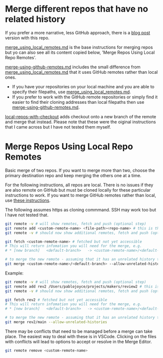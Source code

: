 # Merge different repos that have no related history

If you prefer a more narrative, less GitHub approach, there is a [blog post](https://medium.com/p/68280a7bcee5 "Blog post version of this GitHub repository... kind of") version with this repo.

[merge_using_local_remotes.md](https://github.com/pablisch/merge-repositories/blob/main/merge_using_local_remotes.md) is the base instructions for merging repos but yo can also see all its content copied below, 'Merge Repos Using Local Repo Remotes'.

[merge-using-github-remotes.md](https://github.com/pablisch/merge-repositories/blob/main/merge-using-github-remotes.md) includes the small difference from [merge_using_local_remotes.md](https://github.com/pablisch/merge-repositories/blob/main/merge_using_local_remotes.md) that it uses GitHub remotes rather than local ones.

- If you have your repositories on your local machine and you are able to specify their filepaths, use [merge_using_local_remotes.md](https://github.com/pablisch/merge-repositories/blob/main/merge_using_local_remotes.md).
- If you prefer to work with the GitHub remote repositories or simply find it easier to find their cloning addresses than local filepaths then use [merge-using-github-remotes.md](https://github.com/pablisch/merge-repositories/blob/main/merge-using-github-remotes.md).

[local-repos-with-checkout](https://github.com/pablisch/merge-repositories/blob/main/local-repos-with-checkout.md) adds checkout onto a new branch of the remote and merge that instead. Please note that these were the oiginal instructions that I came across but I have not tested them myself.

# Merge Repos Using Local Repo Remotes

Basic merge of two repos. If you want to merge more than two, choose the primary destination repo and keep merging the others one at a time.

For the following instructions, all repos are local. There is no issues if they are also remote on GitHub but must be cloned locally for these particular instructions to work. If you want to merge GitHub remotes rather than local, use [these instructions](https://github.com/pablisch/merge-repositories/blob/main/merge-using-github-remotes.md).

The following assumes https as cloning commmand. SSH may work too but I have not tested that.

```bash
git remote -v # will show remotes, fetch and push (optional step)
git remote add <custom-remote-name> <file-path><repo-name> # this is the same as the HTTPS cloning code
git remote -v # should now show additional remotes, fetch and push (optional step)

git fetch <custom-remote-name> # fetched but not yet accessible
# This will return infomation you will need for the merge, e.g.
# * [new branch]   <default-branch>   -> <custom-remote-name>/<default-branch>

# to merge the new remote - assuming that it has an unrelated history to the original remote
git merge <custom-remote-name>/<default-branch> --allow-unrelated-histories
```
Example:
```bash
git remote -v # will show remotes, fetch and push (optional step)
git remote add rev2 /Users/pablojoyce/projects/makers/review2 # this is the same as the HTTPS cloning code
git remote -v # should now show additional remotes, fetch and push (optional step)

git fetch rev2 # fetched but not yet accessible
# This will return infomation you will need for the merge, e.g.
# * [new branch]   <default-branch>   -> <custom-remote-name>/<default-branch>

# to merge the new remote - assuming that it has an unrelated history to the original remote
git merge rev2/main --allow-unrelated-histories
```

There may be conflicts that need to be managed before a merge can take place. The easiest way to deal with these is in VSCode. Clicking on the files with conflicts will lead to options to accept or resolve in the Merge Editor.

```bash
git remote remove <custom-remote-name>
```
